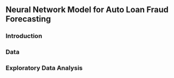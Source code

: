 ## Neural Network Model for Auto Loan Fraud Forecasting

### Introduction

### Data

### Exploratory Data Analysis
